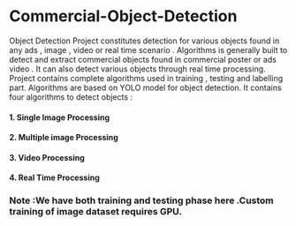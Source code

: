 # Commercial-Object-Detection
Object Detection Project constitutes detection for various objects found in any ads , image , video or real time scenario . Algorithms is generally built to detect and extract commercial objects found in commercial poster or ads video . It can also detect various objects through real time processing.  Project contains complete algorithms used in training , testing and labelling part. Algorithms are based on YOLO model for object detection. 
It contains four algorithms to detect objects : 
#### 1. Single Image Processing 
#### 2. Multiple image Processing 
#### 3. Video Processing 
#### 4. Real Time Processing
### Note :We have both training and testing phase here .Custom training of image dataset requires GPU.

